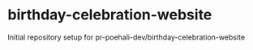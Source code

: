 # birthday-celebration-website

Initial repository setup for pr-poehali-dev/birthday-celebration-website